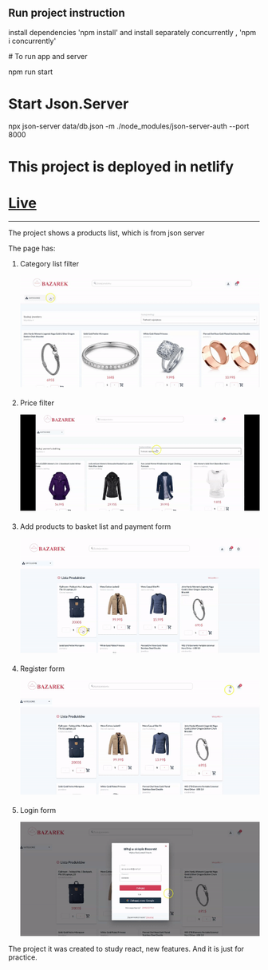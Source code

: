 <h2>Run project instruction</h2>

<p> install dependencies 'npm install'  and install separately concurrently , 'npm i concurrently'</p>
# To run app and server

npm run start

# Start Json.Server

npx json-server data/db.json -m ./node_modules/json-server-auth --port 8000

# This project is deployed in netlify

# <a href='https://react-buy-products.netlify.app/' target="_blank">Live</a>

---

<div>

<p>The project shows a products list, which is from json server </p>
<p>The page has: </p>
<ol>
<li style="margin-bottom:20px;">Category list filter </br>
<img style="margin-top:15px;" src='./assets/category.gif'  alt='category'/>
</li>
<li style="margin-bottom:20px;">Price filter </br>
<img style="margin-top:15px;" src='./assets/price-filter.gif'  alt='price filter'/>
</li>
<li style="margin-bottom:20px;">Add products to basket list and payment form </br> <img style="margin-top:15px;"src='./assets/addProducts.gif'  alt='add products' /> </li>
<li style="margin-bottom:20px;">Register form
<img style="margin-top:15px;" src='./assets/register.gif'  alt='regiter'/>
</li>
<li>Login form </br> <img style="margin-top:15px;" src='./assets/login.gif'/></li>
</ol>
</div>

<p>The project it was created to study react, new features. And it is just for practice. </p>
